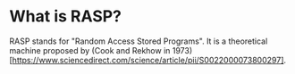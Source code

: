 
# What is RASP?

RASP stands for "Random Access Stored Programs". It is a theoretical
machine proposed by (Cook and Rekhow in
1973)[https://www.sciencedirect.com/science/article/pii/S0022000073800297].


